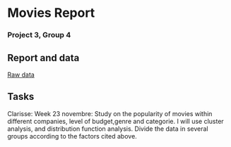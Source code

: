 # Movies Report
### Project 3, Group 4



## Report and data

[Raw data](https://www.kaggle.com/danielgrijalvas/movies)


## Tasks

Clarisse: 
Week 23 novembre: Study on the popularity of movies within different companies, level of budget,genre and categorie. I will use cluster analysis, and distribution function analysis. Divide the data in several groups according to the factors cited above. 

